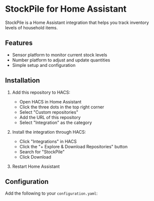 # StockPile for Home Assistant

StockPile is a Home Assistant integration that helps you track inventory levels of household items.

## Features

- Sensor platform to monitor current stock levels
- Number platform to adjust and update quantities
- Simple setup and configuration

## Installation

1. Add this repository to HACS:
    - Open HACS in Home Assistant
    - Click the three dots in the top right corner
    - Select "Custom repositories"
    - Add the URL of this repository
    - Select "Integration" as the category

2. Install the integration through HACS:
    - Click "Integrations" in HACS
    - Click the "+ Explore & Download Repositories" button
    - Search for "StockPile"
    - Click Download

3. Restart Home Assistant

## Configuration

Add the following to your `configuration.yaml`:

